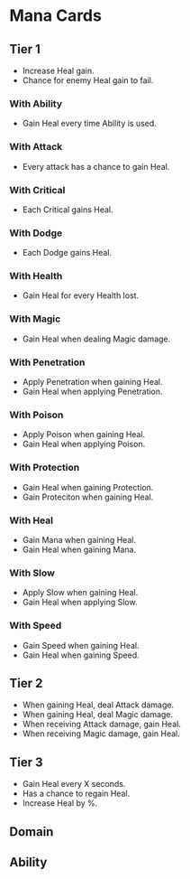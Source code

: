 # Mana Cards

## Tier 1

- Increase Heal gain.
- Chance for enemy Heal gain to fail.

### With Ability

- Gain Heal every time Ability is used.

### With Attack

- Every attack has a chance to gain Heal.

### With Critical

- Each Critical gains Heal.

### With Dodge

- Each Dodge gains Heal.

### With Health

- Gain Heal for every Health lost.

### With Magic

- Gain Heal when dealing Magic damage.

### With Penetration

- Apply Penetration when gaining Heal.
- Gain Heal when applying Penetration.

### With Poison

- Apply Poison when gaining Heal.
- Gain Heal when applying Poison.

### With Protection

- Gain Heal when gaining Protection.
- Gain Proteciton when gaining Heal.

### With Heal

- Gain Mana when gaining Heal.
- Gain Heal when gaining Mana.

### With Slow

- Apply Slow when gaining Heal.
- Gain Heal when applying Slow.

### With Speed

- Gain Speed when gaining Heal.
- Gain Heal when gaining Speed.

## Tier 2

- When gaining Heal, deal Attack damage.
- When gaining Heal, deal Magic damage.
- When receiving Attack damage, gain Heal.
- When receiving Magic damage, gain Heal.

## Tier 3

- Gain Heal every X seconds.
- Has a chance to regain Heal.
- Increase Heal by %.

## Domain

## Ability
